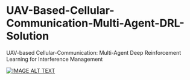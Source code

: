 # UAV-Based-Cellular-Communication-Multi-Agent-DRL-Solution
UAV-based Cellular-Communication: Multi-Agent Deep Reinforcement Learning for Interference Management

[![IMAGE ALT TEXT](http://img.youtube.com/vi/5OIFD02gico/0.jpg)](http://www.youtube.com/watch?v=5OIFD02gico "Simulation of Multi-Agent UAVs as Aerial Base Stations")

